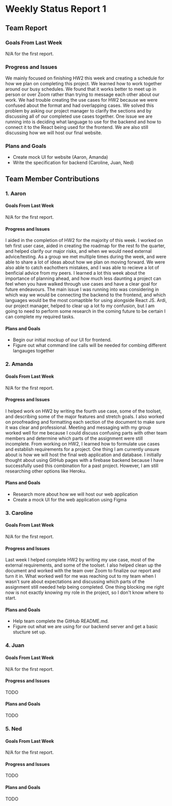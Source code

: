 # Weekly Status Report 1

## Team Report
### Goals From Last Week
N/A for the first report.

### Progress and Issues
We mainly focused on finishing HW2 this week and creating a schedule for how we plan on completing this project. We learned how to work together around our busy schedules. We found that it works better to meet up in person or over Zoom rather than trying to message each other about our work. We had trouble creating the use cases for HW2 because we were confused about the format and had overlapping cases. We solved this problem by asking our project manager to clarify the sections and by discussing all of our completed use cases together. One issue we are running into is deciding what language to use for the backend and how to connect it to the React being used for the frontend. We are also still discussing how we will host our final website.

### Plans and Goals
- Create mock UI for website (Aaron, Amanda)
- Write the specification for backend (Caroline, Juan, Ned)

## Team Member Contributions
### 1. Aaron
#### Goals From Last Week
N/A for the first report.

#### Progress and Issues
I aided in the completion of HW2 for the majority of this week. I worked on teh first user case, aided in creating the roadmap for the rest fo the quarter, and helped clarify our major risks, and when we would need external advice/testing. As a group we met multiple times during the week, and were able to share a lot of ideas about how we plan on moving forward. We were also able to catch eachothers mistakes, and I was able to recieve a lot of benficial advice from my peers. I learned a lot this week about the importance of planning ahead, and how much less daunting a project can feel when you have walked through use cases and have a clear goal for future endeavours. The main issue I was running into was considering in which way we would be connecting the backend to the frontend, and which languages would be the most comaptible for using alongside React JS. Ardi, our project manager, helped to clear up a lot fo my confusion, but I am going to need to perform some research in the coming future to be certain I can complete my required tasks.

#### Plans and Goals
- Begin our initial mockup of our UI for frontend.
- Figure out what command line calls will be needed for combing different langauges together

### 2. Amanda
#### Goals From Last Week
N/A for the first report.

#### Progress and Issues
I helped work on HW2 by writing the fourth use case, some of the toolset, and describing some of the major features and stretch goals. I also worked on proofreading and formatting each section of the document to make sure it was clear and professional. Meeting and messaging with my group worked well for me because I could discuss confusing parts with other team members and determine which parts of the assignment were still incomplete. From working on HW2, I learned how to formulate use cases and establish requirements for a project. One thing I am currently unsure about is how we will host the final web application and database. I initially thought about using GitHub pages with a firebase backend because I have successfully used this combination for a past project. However, I am still researching other options like Heroku.

#### Plans and Goals
- Research more about how we will host our web application
- Create a mock UI for the web application using Figma

### 3. Caroline
#### Goals From Last Week
N/A for the first report.

#### Progress and Issues
Last week I helped complete HW2 by writing my use case, most of the external requirements, and some of the toolset. I also helped clean up the document and worked with the team over Zoom to finalize our report and turn it in. What worked well for me was reaching out to my team when I wasn't sure about expectations and discussing which parts of the assignment still needed help being completed. One thing blocking me right now is not exactly knowing my role in the project, so I don't know where to start.

#### Plans and Goals
- Help team complete the GitHub README.md.
- Figure out what we are using for our backend server and get a basic stucture set up.

### 4. Juan
#### Goals From Last Week
N/A for the first report.

#### Progress and Issues
TODO

#### Plans and Goals
TODO

### 5. Ned
#### Goals From Last Week
N/A for the first report.

#### Progress and Issues
TODO

#### Plans and Goals
TODO
